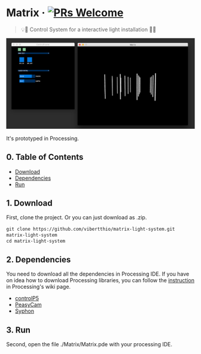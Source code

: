 # Matrix &middot; [![PRs Welcome](https://img.shields.io/badge/PRs-welcome-brightgreen.svg?style=flat-square)](http://makeapullrequest.com)

> :bulb::low_brightness: Control System for a interactive light installation :low_brightness::bulb:

![demo](./assets/images/sc-01.png)

It's prototyped in Processing.

## 0. Table of Contents  
- [Download](#1-download)
- [Dependencies](#2-dependencies)
- [Run](#3-run)

## 1. Download

First, clone the project. Or you can just download as .zip.
```
git clone https://github.com/vibertthio/matrix-light-system.git matrix-light-system
cd matrix-light-system
```


## 2. Dependencies
You need to download all the dependencies in Processing IDE.
If you have on idea how to download Processing libraries, you can follow the [instruction](https://github.com/processing/processing/wiki/How-to-Install-a-Contributed-Library) in Processing's wiki page.


- [controlP5](https://github.com/sojamo/controlp5)
- [PeasyCam](https://github.com/jdf/peasycam)
- [Syphon](https://github.com/Syphon/Processing)

## 3. Run

Second, open the file ./Matrix/Matrix.pde with your processing IDE.

